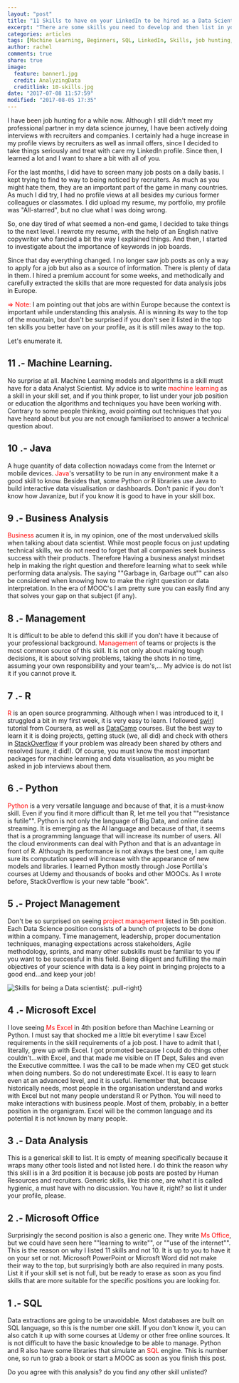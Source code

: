 ```yaml
---
layout: "post"
title: "11 Skills to have on your LinkedIn to be hired as a Data Scientist"
excerpt: "There are some skills you need to develop and then list in your linkedin profile that will help in your job hunting. Are you ready to know which ones?"
categories: articles
tags: [Machine Learning, Beginners, SQL, LinkedIn, Skills, job hunting, Excel, Data Science]
author: rachel
comments: true
share: true
image:
  feature: banner1.jpg
  credit: AnalyzingData
  creditlink: 10-skills.jpg
date: "2017-07-08 11:57:59"
modified: "2017-08-05 17:35"
---
```


I have been job hunting for a while now. Although I still didn't meet my professional partner in my data science journey, I have been actively doing interviews with recruiters and companies. I certainly had a huge increase in my profile views by recruiters as well as inmail offers, since I decided to take things seriously and treat with care my LinkedIn profile. Since then, I learned a lot and I want to share a bit with all of you.

For the last months, I did have to screen many job posts on a daily basis. I kept trying to find to way to being noticed by recruiters. As much as you might hate them, they are an important part of the game in many countries. As much I did try, I had no profile views at all besides my curious former colleagues or classmates. I did upload my resume, my portfolio, my profile was "All-starred", but no clue what I was doing wrong.

So, one day tired of what seemed a non-end game, I decided to take things to the next level. I rewrote my resume, with the help of an English native copywriter who fancied a bit the way I explained things. And then, I started to investigate about the importance of keywords in job boards.

Since that day everything changed. I no longer saw job posts as only a way to apply for a job but also as a source of information. There is plenty of data in them. I hired a premium account for some weeks, and methodically and carefully extracted the skills that are more requested for data analysis jobs in Europe.

<span style="color:red">⇒ Note:</span> I am pointing out that jobs are within Europe because the context is important while understanding this analysis. AI is winning its way to the top of the mountain, but don't be surprised if you don't see it listed in the top ten skills you better have on your profile, as it is still miles away to the top.

Let's enumerate it.

## 11 .- Machine Learning.

No surprise at all. Machine Learning models and algorithms is a skill must have for a data Analyst Scientist. My advice is to write <span style="color:red"> machine learning</span> as a skill in your skill set, and if you think proper, to list under your job position or education the algorithms and techniques you have been working with. Contrary to some people thinking, avoid pointing out techniques that you have heard about but you are not enough familiarised to answer a technical question about.

## 10 .- Java

A huge quantity of data collection nowadays come from the Internet or mobile devices. <span style="color:red">Java</span>'s versatility to be run in any environment make it a good skill to know. Besides that, some Python or R libraries use Java to build interactive data visualisation or dashboards. Don't panic if you don't know how Javanize, but if you know it is good to have in your skill box.

## 9 .- Business Analysis

<span style="color:red">Business</span> acumen it is, in my opinion, one of the most undervalued skills when talking about data scientist. While most people focus on just updating technical skills, we do not need to forget that all companies seek business success with their products. Therefore Having a business analyst mindset help in making the right question and therefore learning what to seek while performing data analysis. The saying ""Garbage in, Garbage out"" can also be considered when knowing how to make the right question or data interpretation. In the era of MOOC's I am pretty sure you can easily find any that solves your gap on that subject (if any).

## 8 .- Management

It is difficult to be able to defend this skill if you don't have it because of your professional background. <span style="color:red">Management</span> of teams or projects is the most common source of this skill. It is not only about making tough decisions, it is about solving problems, taking the shots in no time, assuming your own responsibility and your team's,...
My advice is do not list it if you cannot prove it.

## 7 .- R

<span style="color:red">R</span> is an open source programming. Although when I was introduced to it, I struggled a bit in my first week, it is very easy to learn. I followed [swirl][def13643] tutorial from Coursera, as well as [DataCamp][311043ca] courses. But the best way to learn it it is doing projects, getting stuck (we, all did) and check with others in [StackOverflow][8c076d19] if your problem was already been shared by others and resolved (sure, it did!). Of course, you must know the most important packages for machine learning and data visualisation, as you might be asked in job interviews about them.

  [def13643]: http://swirlstats.com/ "Swirl"
  [311043ca]: https://www.datacamp.com/ "DataCamp"
  [8c076d19]: https://stackoverflow.com/ "StackOverFlow"

## 6 .- Python

<span style="color:red">Python</span> is a very versatile language and because of that, it is a must-know skill. Even if you find it more difficult than R, let me tell you that ""resistance is futile"". Python is not only the language of Big Data, and online data streaming. It is emerging as the AI language and because of that, it seems that is a programming language that will increase its number of users. All the cloud environments can deal with Python and that is an advantage in front of R. Although its performance is not always the best one, I am quite sure its computation speed will increase with the appearance of new models and libraries.
I learned Python mostly through Jose Portilla's courses at Udemy and thousands of books and other MOOCs. As I wrote before, StackOverflow is your new table "book".

## 5 .- Project Management

Don't be so surprised on seeing <span style="color:red">project management </span>listed in 5th position. Each Data Science position consists of a bunch of projects to be done within a company. Time management, leadership, proper documentation techniques, managing expectations across stakeholders, Agile methodology, sprints, and many other subskills must be familiar to you if you want to be successful in this field. Being diligent and fulfilling the main objectives of your science with data is a key point in bringing projects to a good end...and keep your job!

![Skills for being a Data scientist]({{site.url}}/images/Graphs/10-skills.JPG){: .pull-right}

## 4 .- Microsoft Excel

I love seeing <span style="color:red">Ms Excel</span>  in 4th position before than Machine Learning or Python. I must say that shocked me a little bit everytime I saw Excel requirements in the skill requirements of a job post. I have to admit that I, literally, grew up with Excel. I got promoted because I could do things other couldn't...with Excel, and that made me visible on IT Dept, Sales and even the Executive committee. I was the call to be made when my CEO get stuck when doing numbers. So do not underestimate Excel. It is easy to learn even at an advanced level, and it is useful. Remember that, because historically needs, most people in the organisation understand and works with Excel but not many people understand R or Python. You will need to make interactions with business people. Most of them, probably, in a better position in the organigram. Excel will be the common language and its potential it is not known by many people.

## 3 .- Data Analysis

This is a generical skill to list. It is empty of meaning specifically because it wraps many other tools listed and not listed here. I do think the reason why this skill is in a 3rd position it is because job posts are posted by Human Resources and recruiters. Generic skills, like this one, are what it is called hygienic, a must have with no discussion. You have it, right? so list it under your profile, please.

## 2 .- Microsoft Office

Surprisingly the second position is also a generic one. They write <span style="color:red">Ms Office</span>, but we could have seen here ""learning to write"", or ""use of the internet"". This is the reason on why I listed 11 skills and not 10. It is up to you to have it on your set or not. Microsoft PowerPoint or Microsft Word did not make their way to the top, but surprisingly both are also required in many posts. List it if your skill set is not full, but be ready to erase as soon as you find skills that are more suitable for the specific positions you are looking for.

## 1 .- SQL

Data extractions are going to be unavoidable. Most databases are built on SQL language, so this is the number one skill. If you don't know it, you can also catch it up with some courses at Udemy or other free online sources. It is not difficult to have the basic knowledge to be able to manage. Python and R also have some libraries that simulate an <span style="color:red">SQL</span> engine. This is number one, so run to grab a book or start a MOOC as soon as you finish this post.

Do you agree with this analysis? do you find any other skill unlisted?
